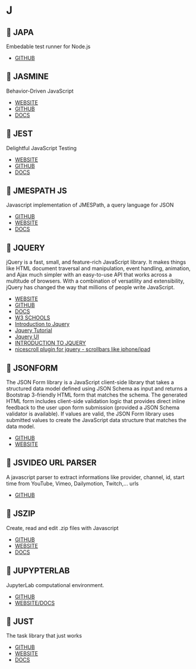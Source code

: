# J

## :rocket: JAPA

Embedable test runner for Node.js

* [GITHUB](https://github.com/thetutlage/japa)

## :rocket: JASMINE

Behavior-Driven JavaScript

* [WEBSITE](https://jasmine.github.io/api/3.2/index.html)
* [GITHUB](https://github.com/jasmine/jasmine.github.io)
* [DOCS](https://jasmine.github.io/pages/docs_home.html)

## :rocket: JEST

Delightful JavaScript Testing

* [WEBSITE](https://jestjs.io/)
* [GITHUB](https://github.com/facebook/jest)
* [DOCS](https://jestjs.io/docs/en/getting-started)

## :rocket: JMESPATH JS

Javascript implementation of JMESPath, a query language for JSON

* [GITHUB](https://github.com/jmespath/jmespath.js)
* [WEBSITE](http://jmespath.org/)
* [DOCS](http://jmespath.org/specification.html)

## :rocket: JQUERY

jQuery is a fast, small, and feature-rich JavaScript library. It makes things like HTML document traversal and manipulation, event handling, animation, and Ajax much simpler with an easy-to-use API that works across a multitude of browsers. With a combination of versatility and extensibility, jQuery has changed the way that millions of people write JavaScript.

* [WEBSITE](http://jquery.com/)
* [GITHUB](https://github.com/jquery/jquery)
* [DOCS](https://api.jquery.com/)
* [W3 SCHOOLS](https://www.w3schools.com/jquery/default.asp)
* [Introduction to Jquery](https://www.edx.org/course/introduction-to-jquery-1)
* [Jquery Tutorial](https://www.javatpoint.com/jquery-tutorial)
* [Jquery UI](https://www.javatpoint.com/jquery-ui-tutorial)
* [INTRODUCTION TO JQUERY](https://in.udacity.com/course/intro-to-jquery--ud245)
* [nicescroll plugin for jquery - scrollbars like iphone/ipad](https://github.com/inuyaksa/jquery.nicescroll)

## :rocket: JSONFORM

The JSON Form library is a JavaScript client-side library that takes a structured data model defined using JSON Schema as input and returns a Bootstrap 3-friendly HTML form that matches the schema.
The generated HTML form includes client-side validation logic that provides direct inline feedback to the user upon form submission (provided a JSON Schema validator is available). If values are valid, the JSON Form library uses submitted values to create the JavaScript data structure that matches the data model.

* [GITHUB](https://github.com/jsonform/jsonform)
* [WEBSITE](https://jsonform.github.io/jsonform/playground/index.html)

## :rocket: JSVIDEO URL PARSER

A javascript parser to extract informations like provider, channel, id, start time from YouTube, Vimeo, Dailymotion, Twitch,... urls

* [GITHUB](https://github.com/Zod-/jsVideoUrlParser)

## :rocket: JSZIP

Create, read and edit .zip files with Javascript

* [GITHUB](https://github.com/Stuk/jszip)
* [WEBSITE](http://stuk.github.io/jszip/)
* [DOCS](http://stuk.github.io/jszip/documentation/api_jszip.html)

## :rocket: JUPYPTERLAB

JupyterLab computational environment.

* [GITHUB](https://github.com/jupyterlab/jupyterlab)
* [WEBSITE/DOCS](https://jupyterlab.readthedocs.io/en/stable/)

## :rocket: JUST

The task library that just works

* [GITHUB](https://github.com/Microsoft/just)
* [WEBSITE](https://microsoft.github.io/just/)
* [DOCS](https://microsoft.github.io/just/docs/doc-start)